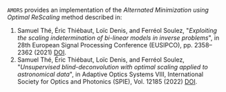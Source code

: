 `AMORS` provides an implementation of the *Alternated Minimization using Optimal ReScaling* method described in:

1. Samuel Thé, Éric Thiébaut, Loïc Denis, and Ferréol Soulez, "*Exploiting the scaling indetermination of bi-linear models in inverse problems*", in 28th European Signal Processing Conference (EUSIPCO), pp. 2358–2362 (2021) [DOI](https://doi.org/10.23919/Eusipco47968.2020.9287593).
2. Samuel Thé, Éric Thiébaut, Loïc Denis, and Ferréol Soulez, "*Unsupervised blind-deconvolution with optimal scaling applied to astronomical data*", in Adaptive Optics Systems VIII, International Society for Optics and Photonics (SPIE), Vol. 12185 (2022) [DOI](https://doi.org/10.1117/12.2630245).

